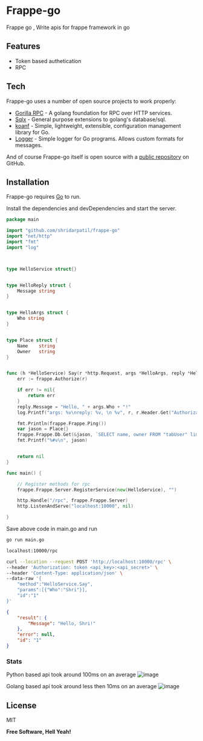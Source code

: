# Frappe-go


Frappe go ,
Write apis for frappe framework in go

## Features

- Token based authetication
- RPC

## Tech

Frappe-go uses a number of open source projects to work properly:

- [Gorilla RPC](https://github.com/gorilla/rpc) - A golang foundation for RPC over HTTP services.
- [Sqlx](https://github.com/jmoiron/sqlx) - General purpose extensions to golang's database/sql.
- [koanf](https://github.com/knadh/koanf) - Simple, lightweight, extensible, configuration management library for Go.
- [Logger](https://github.com/apsdehal/go-logger) - Simple logger for Go programs. Allows custom formats for messages.

And of course Frappe-go itself is open source with a [public repository][dill]
 on GitHub.

## Installation

Frappe-go requires [Go](https://go.dev/doc/install) to run.

Install the dependencies and devDependencies and start the server.

```go
package main

import "github.com/shridarpatil/frappe-go"
import "net/http"
import "fmt"
import "log"



type HelloService struct{}


type HelloReply struct {
	Message string
}


type HelloArgs struct {
	Who string
}


type Place struct {
	Name 	string
	Owner	string
}


func (h *HelloService) Say(r *http.Request, args *HelloArgs, reply *HelloReply) error {
	err := frappe.Authorize(r)

	if err != nil{
		return err
	}
	reply.Message = "Hello, " + args.Who + "!"
	log.Printf("args: %v\nreply: %v, \n %v", r, r.Header.Get("Authorization"), frappe.Frappe)

	fmt.Println(frappe.Frappe.Ping())
	var jason = Place{}
	frappe.Frappe.Db.Get(&jason, `SELECT name, owner FROM "tabUser" limit 1 `)
	fmt.Printf("%#v\n", jason)


	return nil
}

func main() {

	// Register methods for rpc
	frappe.Frappe.Server.RegisterService(new(HelloService), "")

	http.Handle("/rpc", frappe.Frappe.Server)
	http.ListenAndServe("localhost:10000", nil)

}
```
Save above code in main.go and run 

```sh
go run main.go
```

```sh
localhost:10000/rpc
```

```sh
curl --location --request POST 'http://localhost:10000/rpc' \
--header 'Authorization: token <api_key>:<api_secret>' \
--header 'Content-Type: application/json' \
--data-raw '{
    "method":"HelloService.Say",
    "params":[{"Who":"Shri"}],
    "id":"1"
}'
```

```json
{
    "result": {
        "Message": "Hello, Shri!"
    },
    "error": null,
    "id": "1"
}
```

### Stats

Python based api took around 100ms on an average 
![image](https://user-images.githubusercontent.com/11792643/186417332-e9db9270-032b-4adb-bdc3-95add5fe1c84.png)


Golang based api took around less then 10ms on an average
![image](https://user-images.githubusercontent.com/11792643/186417563-21cd8c20-f379-4cc6-b608-794ee7ec746c.png)

## License

MIT

**Free Software, Hell Yeah!**

[//]: # (These are reference links used in the body of this note and get stripped out when the markdown processor does its job. There is no need to format nicely because it shouldn't be seen. Thanks SO - http://stackoverflow.com/questions/4823468/store-comments-in-markdown-syntax)

   [dill]: <https://github.com/shridarpatil/frappe-go>
   [git-repo-url]: <https://github.com/shridarpatil/frappe-go.git>

